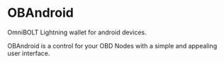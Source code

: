 # OBAndroid


OmniBOLT Lightning wallet for android devices. 

OBAndroid is a control for your OBD Nodes with a simple and appealing user interface.

